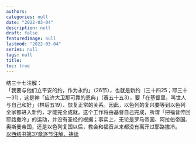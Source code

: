```yaml
---
authors:
categories: null
date: "2022-03-04"
description: null
draft: false
featuredImage: null
lastmod: "2022-03-04"
series: null
tags: null
title: 
toc: true
---
```


<!--more-->

结三十七注解：  
「我要与他们立平安的约，作为永约」（26节），也就是新约（三十四25；耶三十一31），这是神「应许大卫那可靠的恩典」（赛五十五3），要「在基督里，叫世人与自己和好」（林后五19）、恢复正常的关系。因此，以色列的复兴要等到以色列全家都进入新约，才能完全成就。这个工作将由基督自己完成，所谓「把福音传回耶路撒冷」的运动，并没有圣经的根据；事实上，无论是罗马帝国、阿拉伯帝国、奥斯曼帝国，还是以色列复国以后，教会和福音从来都没有离开过耶路撒冷。  
<a href ="https://cmcbiblereading.com/2016/09/04/%e4%bb%a5%e8%a5%bf%e7%bb%93%e4%b9%a6%e7%ac%ac37%e7%ab%a0%e9%80%90%e8%8a%82%e6%b3%a8%e8%a7%a3%e3%80%81%e7%a5%b7%e8%af%bb/">以西结书第37章逐节注解、祷读</a>